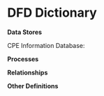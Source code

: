 # DFD Dictionary

**Data Stores**

CPE Information Database:


**Processes**

**Relationships**

**Other Definitions**
